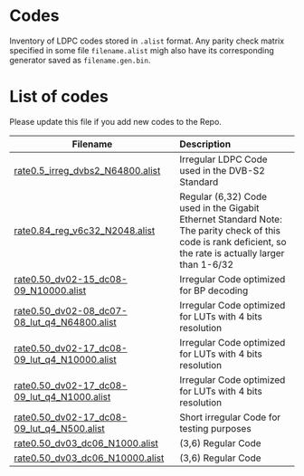 # Codes

Inventory of LDPC codes stored in  `.alist` format. Any parity check matrix specified in some file 
`filename.alist` migh also have its corresponding generator saved as `filename.gen.bin`.

# List of codes
Please update this file if you add new codes to the Repo.

| Filename                     | Description
|--------------------------|:------------
| [rate0.5_irreg_dvbs2_N64800.alist](rate0.84_reg_v6c32_N2048.alist)     |  Irregular LDPC Code used in the DVB-S2 Standard 
| [rate0.84_reg_v6c32_N2048.alist](rate0.84_reg_v6c32_N2048.alist) | Regular (6,32) Code used in the Gigabit Ethernet Standard Note: The parity check of this code is rank deficient, so the rate is actually larger than 1-6/32
| [rate0.50_dv02-15_dc08-09_N10000.alist](rate0.50_dv02-15_dc08-09_N10000.alist) | Irregular Code optimized for BP decoding
| [rate0.50_dv02-08_dc07-08_lut_q4_N64800.alist](rate0.50_dv02-08_dc07-08_lut_q4_N64800.alist) | Irregular Code optimized for LUTs with 4 bits resolution
| [rate0.50_dv02-17_dc08-09_lut_q4_N10000.alist](rate0.50_dv02-17_dc08-09_lut_q4_N10000.alist) | Irregular Code optimized for LUTs with 4 bits resolution
| [rate0.50_dv02-17_dc08-09_lut_q4_N1000.alist](rate0.50_dv02-17_dc08-09_lut_q4_N1000.alist) | Irregular Code optimized for LUTs with 4 bits resolution
| [rate0.50_dv02-17_dc08-09_lut_q4_N500.alist](rate0.50_dv02-17_dc08-09_lut_q4_N500.alist) | Short irregular Code for testing purposes
| [rate0.50_dv03_dc06_N1000.alist](rate0.50_dv03_dc06_N1000.alist) | (3,6) Regular Code
| [rate0.50_dv03_dc06_N10000.alist](rate0.50_dv03_dc06_N10000.alist) | (3,6) Regular Code
